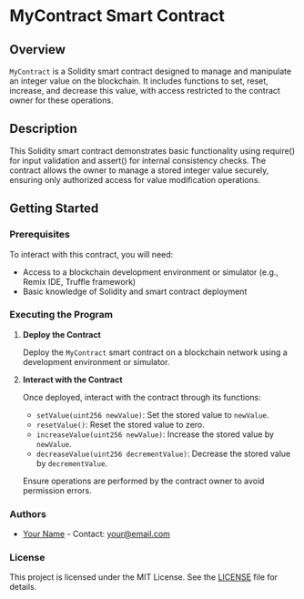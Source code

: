# MyContract Smart Contract

## Overview

`MyContract` is a Solidity smart contract designed to manage and manipulate an integer value on the blockchain. It includes functions to set, reset, increase, and decrease this value, with access restricted to the contract owner for these operations.

## Description

This Solidity smart contract demonstrates basic functionality using require() for input validation and assert() for internal consistency checks. The contract allows the owner to manage a stored integer value securely, ensuring only authorized access for value modification operations.

## Getting Started

### Prerequisites

To interact with this contract, you will need:

- Access to a blockchain development environment or simulator (e.g., Remix IDE, Truffle framework)
- Basic knowledge of Solidity and smart contract deployment

### Executing the Program

1. **Deploy the Contract**

   Deploy the `MyContract` smart contract on a blockchain network using a development environment or simulator.

2. **Interact with the Contract**

   Once deployed, interact with the contract through its functions:
   - `setValue(uint256 newValue)`: Set the stored value to `newValue`.
   - `resetValue()`: Reset the stored value to zero.
   - `increaseValue(uint256 newValue)`: Increase the stored value by `newValue`.
   - `decreaseValue(uint256 decrementValue)`: Decrease the stored value by `decrementValue`.

   Ensure operations are performed by the contract owner to avoid permission errors.

### Authors

- [Your Name](https://github.com/yourusername) - Contact: your@email.com

### License

This project is licensed under the MIT License. See the [LICENSE](LICENSE) file for details.

